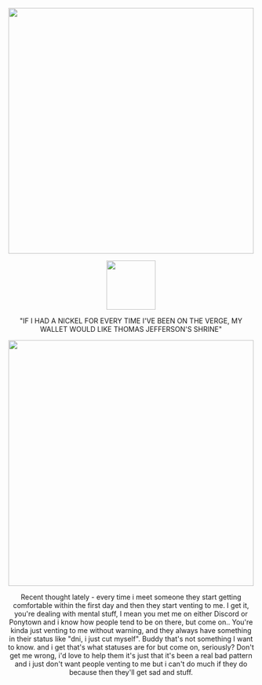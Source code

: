 <p align="center"> 
<img width="500" src=https://imgur.com/Xb2LGx7.png>
<p align="center">
<img width="100" src=https://imgur.com/ozElZ0S.png>
<p align="center">
"IF I HAD A NICKEL FOR EVERY TIME I'VE BEEN ON THE VERGE, MY WALLET WOULD LIKE THOMAS JEFFERSON'S SHRINE"
<p align="center">
<img width="500" src=https://imgur.com/6VFtyin.png>
<p align="center">
Recent thought lately - every time i meet someone they start getting comfortable within the first day and then they start venting to me. I get it, you're dealing with mental stuff, I mean you met me on either Discord or Ponytown and i know how people tend to be on there, but come on.. You're kinda just venting to me without warning, and they always have something in their status like "dni, i just cut myself". Buddy that's not something I want to know. and i get that's what statuses are for but come on, seriously? Don't get me wrong, i'd love to help them it's just that it's been a real bad pattern and i just don't want people venting to me but i can't do much if they do because then they'll get sad and stuff.
